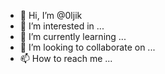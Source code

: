 - 👋 Hi, I’m @0ljik
- 👀 I’m interested in ...
- 🌱 I’m currently learning ...
- 💞️ I’m looking to collaborate on ...
- 📫 How to reach me ...

<!---
0ljik/0ljik is a ✨ special ✨ repository because its `README.md` (this file) appears on your GitHub profile.
You can click the Preview link to take a look at your changes.
--->

